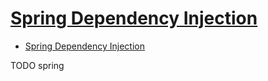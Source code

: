# [Spring Dependency Injection](https://www.baeldung.com/spring-dependency-injection)

- [Spring Dependency Injection](#spring-dependency-injection)







TODO spring